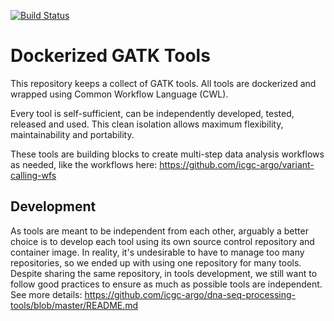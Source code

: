 [![Build Status](https://travis-ci.org/icgc-argo/gatk-tools.svg?branch=master)](https://travis-ci.org/icgc-argo/gatk-tools)
# Dockerized GATK Tools

This repository keeps a collect of GATK tools. All tools are dockerized and wrapped using Common Workflow Language (CWL).

Every tool is self-sufficient, can be independently developed, tested, released and used. This clean isolation allows maximum flexibility, maintainability and portability.

These tools are building blocks to create multi-step data analysis workflows as needed, like the
workflows here: https://github.com/icgc-argo/variant-calling-wfs

## Development
As tools are meant to be independent from each other, arguably a better choice is to
develop each tool using its own source control repository and container image. In
reality, it's undesirable to have to manage too many repositories, so we ended up
with using one repository for many tools. Despite sharing the same repository, in
tools development, we still want to follow good practices to ensure as much as possible
tools are independent. See more details: https://github.com/icgc-argo/dna-seq-processing-tools/blob/master/README.md
